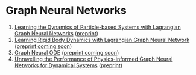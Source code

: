 # Graph Neural Networks 

1. [Learning the Dynamics of Particle-based Systems with Lagrangian Graph Neural Networks](https://github.com/M3RG-IITD/LGNN) ([preprint](https://arxiv.org/abs/2209.01476))
1. [Learning Rigid Body Dynamics with Lagrangian Graph Neural Network](https://github.com/M3RG-IITD/rigid_body_dynamics_graph) ([preprint coming soon](https://github.com/M3RG-IITD/rigid_body_dynamics_graph))
1. [Graph Neural ODE](https://github.com/M3RG-IITD/graph_neural_ODE) ([preprint coming soon](https://github.com/M3RG-IITD/graph_neural_ODE))
1. [Unravelling the Performance of Physics-informed Graph Neural Networks for Dynamical Systems](https://github.com/M3RG-IITD/benchmarking_graph) ([preprint](https://openreview.net/pdf?id=tXEe-Ew_ikh))




